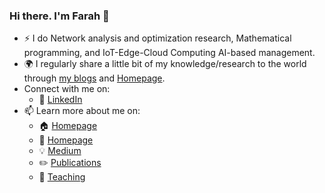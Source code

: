 

### Hi there. I'm Farah 👋

- :zap: I do Network analysis and optimization research, Mathematical programming, and IoT-Edge-Cloud Computing AI-based management.
- :earth_africa: I regularly share a little bit of my knowledge/research to the world through [my blogs](https://medium.com/@...) and [Homepage](https://asfarah.github.io/HomePage/).
- Connect with me on:
  - :office: [LinkedIn](https://www.linkedin.com/in/llllll/)
- 📫 Learn more about me on:  
  - 🏠 [Homepage](https://asfarah.github.io/HomePage/)
  - 🔭  [Homepage](https://scholar.google.com/citations?hl=en&user=GFaRMiIAAAAJ&view_op=list_works&sortby=pubdate)
  - :bulb: [Medium](https://medium.com/@....)
  - :pencil2: [Publications](https://asfarah.github.io/HomePage/recherche.publication.html)
  - 📝 [Teaching](https://asfarah.github.io/HomePage/enseignement.html)

<!---
ASFarah/ASFarah is a ✨ special ✨ repository because its `README.md` (this file) appears on your GitHub profile.
You can click the Preview link to take a look at your changes.
--->
